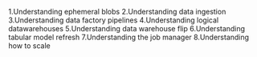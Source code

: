 1.Understanding ephemeral blobs
2.Understanding data ingestion
3.Understanding data factory pipelines
4.Understanding logical datawarehouses
5.Understanding data warehouse flip
6.Understanding tabular model refresh
7.Understanding the job manager
8.Understanding how to scale